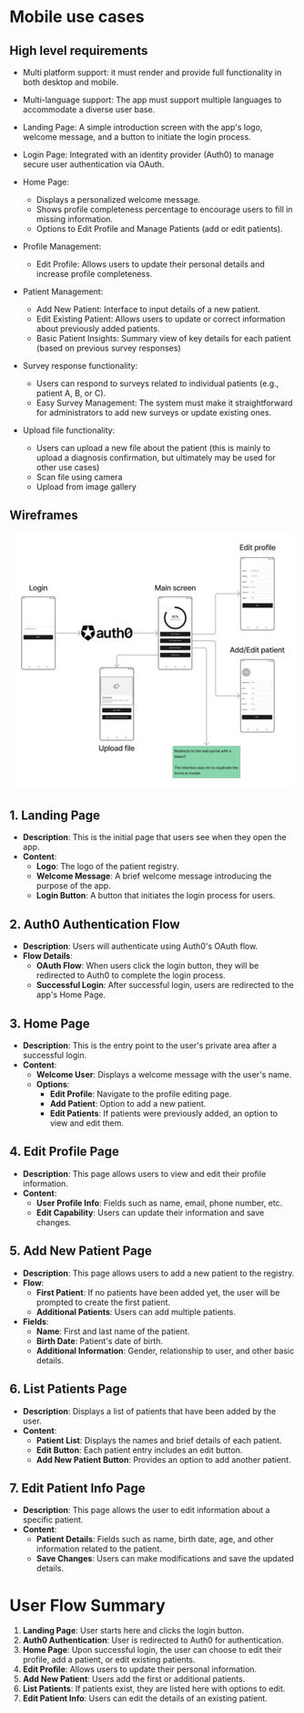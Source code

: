 # Mobile use cases

## High level requirements

* Multi platform support: it must render and provide full functionality in both desktop and mobile.

* Multi-language support: The app must support multiple languages to accommodate a diverse user base.

* Landing Page: A simple introduction screen with the app's logo, welcome message, and a button to initiate the login process.

* Login Page: Integrated with an identity provider (Auth0) to manage secure user authentication via OAuth.

* Home Page:
  * Displays a personalized welcome message.
  * Shows profile completeness percentage to encourage users to fill in missing information.
  * Options to Edit Profile and Manage Patients (add or edit patients).

* Profile Management:
  * Edit Profile: Allows users to update their personal details and increase profile completeness.

* Patient Management:
  * Add New Patient: Interface to input details of a new patient.
  * Edit Existing Patient: Allows users to update or correct information about previously added patients.
  * Basic Patient Insights: Summary view of key details for each patient (based on previous survey responses)

* Survey response functionality:
  * Users can respond to surveys related to individual patients (e.g., patient A, B, or C).
  * Easy Survey Management: The system must make it straightforward for administrators to add new surveys or update existing ones.

* Upload file functionality:
  * Users can upload a new file about the patient (this is mainly to upload a diagnosis confirmation, but ultimately may be used for other use cases)
  * Scan file using camera
  * Upload from image gallery

## Wireframes

![Mobile app wireframes](./images/mobile-app-wireframes.png)

## 1. Landing Page
- **Description**: This is the initial page that users see when they open the app.
- **Content**:
  - **Logo**: The logo of the patient registry.
  - **Welcome Message**: A brief welcome message introducing the purpose of the app.
  - **Login Button**: A button that initiates the login process for users.

## 2. Auth0 Authentication Flow
- **Description**: Users will authenticate using Auth0's OAuth flow.
- **Flow Details**:
  - **OAuth Flow**: When users click the login button, they will be redirected to Auth0 to complete the login process.
  - **Successful Login**: After successful login, users are redirected to the app's Home Page.

## 3. Home Page
- **Description**: This is the entry point to the user's private area after a successful login.
- **Content**:
  - **Welcome User**: Displays a welcome message with the user's name.
  - **Options**:
    - **Edit Profile**: Navigate to the profile editing page.
    - **Add Patient**: Option to add a new patient.
    - **Edit Patients**: If patients were previously added, an option to view and edit them.

## 4. Edit Profile Page
- **Description**: This page allows users to view and edit their profile information.
- **Content**:
  - **User Profile Info**: Fields such as name, email, phone number, etc.
  - **Edit Capability**: Users can update their information and save changes.

## 5. Add New Patient Page
- **Description**: This page allows users to add a new patient to the registry.
- **Flow**:
  - **First Patient**: If no patients have been added yet, the user will be prompted to create the first patient.
  - **Additional Patients**: Users can add multiple patients.
- **Fields**:
  - **Name**: First and last name of the patient.
  - **Birth Date**: Patient's date of birth.
  - **Additional Information**: Gender, relationship to user, and other basic details.

## 6. List Patients Page
- **Description**: Displays a list of patients that have been added by the user.
- **Content**:
  - **Patient List**: Displays the names and brief details of each patient.
  - **Edit Button**: Each patient entry includes an edit button.
  - **Add New Patient Button**: Provides an option to add another patient.

## 7. Edit Patient Info Page
- **Description**: This page allows the user to edit information about a specific patient.
- **Content**:
  - **Patient Details**: Fields such as name, birth date, age, and other information related to the patient.
  - **Save Changes**: Users can make modifications and save the updated details.

# User Flow Summary

1. **Landing Page**: User starts here and clicks the login button.
2. **Auth0 Authentication**: User is redirected to Auth0 for authentication.
3. **Home Page**: Upon successful login, the user can choose to edit their profile, add a patient, or edit existing patients.
4. **Edit Profile**: Allows users to update their personal information.
5. **Add New Patient**: Users add the first or additional patients.
6. **List Patients**: If patients exist, they are listed here with options to edit.
7. **Edit Patient Info**: Users can edit the details of an existing patient.
